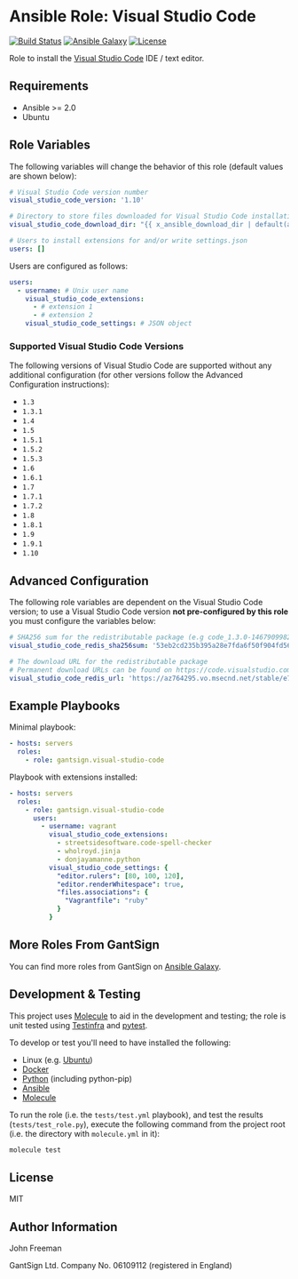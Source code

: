 Ansible Role: Visual Studio Code
================================

[![Build Status](https://travis-ci.org/gantsign/ansible-role-visual-studio-code.svg?branch=master)](https://travis-ci.org/gantsign/ansible-role-visual-studio-code)
[![Ansible Galaxy](https://img.shields.io/badge/ansible--galaxy-gantsign.visual--studio--code-blue.svg)](https://galaxy.ansible.com/gantsign/visual-studio-code)
[![License](https://img.shields.io/badge/license-MIT-blue.svg)](https://raw.githubusercontent.com/gantsign/ansible-role-visual-studio-code/master/LICENSE)

Role to install the [Visual Studio Code](https://code.visualstudio.com) IDE / text editor.

Requirements
------------

* Ansible >= 2.0
* Ubuntu

Role Variables
--------------

The following variables will change the behavior of this role (default values
are shown below):

```yaml
# Visual Studio Code version number
visual_studio_code_version: '1.10'

# Directory to store files downloaded for Visual Studio Code installation
visual_studio_code_download_dir: "{{ x_ansible_download_dir | default(ansible_env.HOME + '/.ansible/tmp/downloads') }}"

# Users to install extensions for and/or write settings.json
users: []
```

Users are configured as follows:

```yaml
users:
  - username: # Unix user name
    visual_studio_code_extensions:
      - # extension 1
      - # extension 2
    visual_studio_code_settings: # JSON object
```

### Supported Visual Studio Code Versions

The following versions of Visual Studio Code are supported without any
additional configuration (for other versions follow the Advanced Configuration
instructions):

* `1.3`
* `1.3.1`
* `1.4`
* `1.5`
* `1.5.1`
* `1.5.2`
* `1.5.3`
* `1.6`
* `1.6.1`
* `1.7`
* `1.7.1`
* `1.7.2`
* `1.8`
* `1.8.1`
* `1.9`
* `1.9.1`
* `1.10`

Advanced Configuration
----------------------

The following role variables are dependent on the Visual Studio Code version;
to use a Visual Studio Code version **not pre-configured by this role** you
must configure the variables below:

```yaml
# SHA256 sum for the redistributable package (e.g code_1.3.0-1467909982_amd64.deb)
visual_studio_code_redis_sha256sum: '53eb2cd235b395a28e7fda6f50f904fd5665877e354609f836a6b60a1592c9c9'

# The download URL for the redistributable package
# Permanent download URLs can be found on https://code.visualstudio.com/Updates
visual_studio_code_redis_url: 'https://az764295.vo.msecnd.net/stable/e724f269ded347b49fcf1657fc576399354e6703/code_1.3.0-1467909982_amd64.deb'
```

Example Playbooks
-----------------

Minimal playbook:

```yaml
- hosts: servers
  roles:
    - role: gantsign.visual-studio-code
```

Playbook with extensions installed:

```yaml
- hosts: servers
  roles:
    - role: gantsign.visual-studio-code
      users:
        - username: vagrant
          visual_studio_code_extensions:
            - streetsidesoftware.code-spell-checker
            - wholroyd.jinja
            - donjayamanne.python
          visual_studio_code_settings: {
            "editor.rulers": [80, 100, 120],
            "editor.renderWhitespace": true,
            "files.associations": {
              "Vagrantfile": "ruby"
            }
          }
```

More Roles From GantSign
------------------------

You can find more roles from GantSign on
[Ansible Galaxy](https://galaxy.ansible.com/gantsign).

Development & Testing
---------------------

This project uses [Molecule](http://molecule.readthedocs.io/) to aid in the
development and testing; the role is unit tested using
[Testinfra](http://testinfra.readthedocs.io/) and
[pytest](http://docs.pytest.org/).

To develop or test you'll need to have installed the following:

* Linux (e.g. [Ubuntu](http://www.ubuntu.com/))
* [Docker](https://www.docker.com/)
* [Python](https://www.python.org/) (including python-pip)
* [Ansible](https://www.ansible.com/)
* [Molecule](http://molecule.readthedocs.io/)

To run the role (i.e. the `tests/test.yml` playbook), and test the results
(`tests/test_role.py`), execute the following command from the project root
(i.e. the directory with `molecule.yml` in it):

```bash
molecule test
```

License
-------

MIT

Author Information
------------------

John Freeman

GantSign Ltd.
Company No. 06109112 (registered in England)
